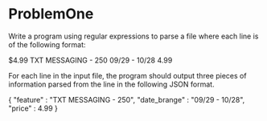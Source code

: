 ProblemOne
==========
Write a program using regular expressions to parse a file where each line is of the following format:

$4.99 TXT MESSAGING - 250 09/29 - 10/28 4.99

For each line in the input file, the program should output three pieces of information parsed from the line  in the following JSON format.

{
  "feature" : "TXT MESSAGING - 250",
  "date_brange" : "09/29 - 10/28",
  "price" : 4.99
}